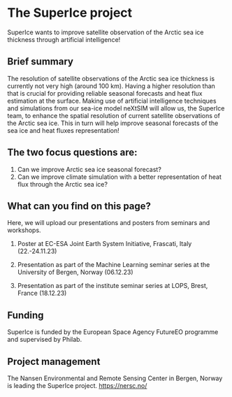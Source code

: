 # The SuperIce project

SuperIce wants to improve satellite observation of the Arctic sea ice thickness through artificial intelligence! 

## Brief summary
The resolution of satellite observations of the Arctic sea ice thickness is currently not very high (around 100 km). 
Having a higher resolution than that is crucial for providing reliable seasonal forecasts and heat flux estimation at the surface. 
Making use of artificial intelligence techniques and simulations from our sea-ice model neXtSIM will allow us, the SuperIce team, to enhance the spatial resolution of current satellite observations of the Arctic sea ice. 
This in turn will help improve seasonal forecasts of the sea ice and heat fluxes representation!


## The two focus questions are: 
1. Can we improve Arctic sea ice seasonal forecast?
2. Can we improve climate simulation with a better representation of heat flux through the Arctic sea ice?


## What can you find on this page?
Here, we will upload our presentations and posters from seminars and workshops. 

1. Poster at EC-ESA Joint Earth System Initiative, Frascati, Italy (22.-24.11.23)

2. Presentation as part of the Machine Learning seminar series at the University of Bergen, Norway (06.12.23)

3. Presentation as part of the institute seminar series at LOPS, Brest, France (18.12.23)
   

## Funding
SuperIce is funded by the European Space Agency FutureEO programme and supervised by Philab.


## Project management
The Nansen Environmental and Remote Sensing Center in Bergen, Norway is leading the SuperIce project. 
https://nersc.no/ 

